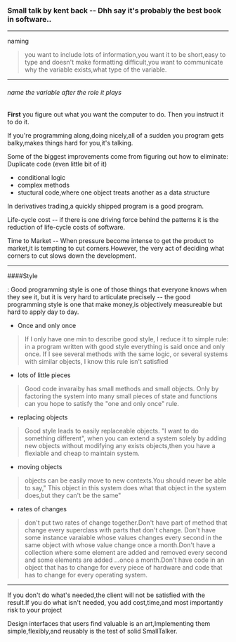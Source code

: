 ### Small talk by kent back -- Dhh say it's probably the best book in software..
----
naming 
> you want to include lots of information,you want it to be short,easy
to type and doesn't make formatting difficult,you want to communicate
why the variable exists,what type of the variable. 

----
###### name the variable after the role it plays

__First__ you figure out what you want the computer to do. Then you instruct
it to do it.

If you're programming along,doing nicely,all of a sudden you program
gets balky,makes things hard for you,it's talking.

Some of the biggest improvements come from figuring out how to
eliminate: Duplicate code (even little bit of it)
* conditional  logic
* complex methods
* stuctural code,where one object treats another as a data structure

In derivatives trading,a quickly shipped program is a good program.

Life-cycle cost -- if there is one driving force behind the patterns it
is the reduction of life-cycle costs of software.

Time to Market -- When pressure become intense to get the product to
market,it is tempting to cut corners.However, the very act of deciding
what corners to cut slows down the development.

 
----
####Style

: Good programming style is one of those things that everyone knows when
they see it, but it is very hard to articulate precisely -- the good
programming style is one that make money,is objectively measureable but
hard to apply day to day.

* Once and only once
> If I only have one min to describe good style, I
reduce it to simple rule: in a program written with good style
everything is said once and only once. If I see several methods with the
same logic, or several systems with similar objects, I know this rule
isn't satisfied

* lots of little pieces
> Good code invaraiby has small methods and small objects. Only by
factoring the system into many small pieces of state and functions can
you hope to satisfy the "one and only once" rule.

* replacing objects
> Good style leads to easily replaceable objects. "I want to do
something different", when you can extend a system solely by adding new
objects without modifying any exists objects,then you have a flexiable
and cheap to maintain system.

* moving objects
> objects can be easily move to new contexts.You should never be able to
say," This object in this system does what that object in the system
does,but they can't be the same"

* rates of changes
> don't put two rates of change together.Don't have part of method that
change every superclass with parts that don't change. Don't have some
instance varaiable whose values changes every second in the same object
with whose value change once a month.Don't have a collection where some
element are added and removed every second and some elements are added
...once a month.Don't have code in an object that has to change for
every piece of hardware and code that has to change for every operating
system.

----

If you don't do what's needed,the client will not be satisfied with the
result.If you do what isn't needed, you add cost,time,and most
importantly risk to your project

Design interfaces that users find valuable is an art,Implementing them
simple,flexibly,and reusably is the test of solid SmallTalker.

